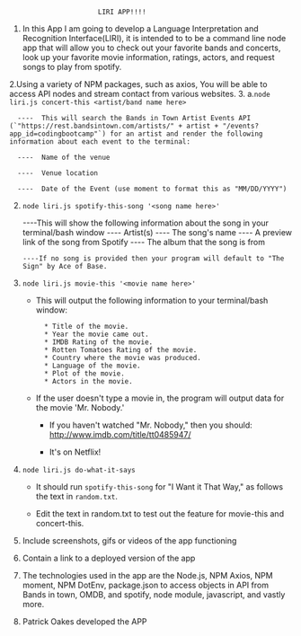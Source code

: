                           LIRI APP!!!!
1. In this App I am going to develop a Language Interpretation and Recognition Interface(LIRI), it is intended to to be a command line node app that will allow you to check out your favorite bands and concerts, look up your favorite movie information, ratings, actors, and request songs to play from spotify.

2.Using a variety of NPM packages, such as axios, You will be able to access API nodes and stream contact from various websites.
3. a.`node liri.js concert-this <artist/band name here>`

      ----  This will search the Bands in Town Artist Events API (`"https://rest.bandsintown.com/artists/" + artist + "/events?app_id=codingbootcamp"`) for an artist and render the following information about each event to the terminal:

      ----  Name of the venue

      ----  Venue location

      ----  Date of the Event (use moment to format this as "MM/DD/YYYY")

2. `node liri.js spotify-this-song '<song name here>'`

      ----This will show the following information about the song in your terminal/bash window
      ---- Artist(s)
      ---- The song's name
      ---- A preview link of the song from Spotify
      ---- The album that the song is from

       ----If no song is provided then your program will default to "The Sign" by Ace of Base.



3. `node liri.js movie-this '<movie name here>'`

   * This will output the following information to your terminal/bash window:

     ```
       * Title of the movie.
       * Year the movie came out.
       * IMDB Rating of the movie.
       * Rotten Tomatoes Rating of the movie.
       * Country where the movie was produced.
       * Language of the movie.
       * Plot of the movie.
       * Actors in the movie.
     ```

   * If the user doesn't type a movie in, the program will output data for the movie 'Mr. Nobody.'

     * If you haven't watched "Mr. Nobody," then you should: <http://www.imdb.com/title/tt0485947/>

     * It's on Netflix!


4. `node liri.js do-what-it-says`

   
     * It should run `spotify-this-song` for "I Want it That Way," as follows the text in `random.txt`.

     * Edit the text in random.txt to test out the feature for movie-this and concert-this.

4. Include screenshots, gifs or videos of the app functioning

5. Contain a link to a deployed version of the app

6. The technologies used in the app are the Node.js, NPM Axios, NPM moment, NPM DotEnv, package.json to access objects in API from Bands in town, OMDB, and spotify, node module, javascript, and vastly more.

7. Patrick Oakes developed the APP